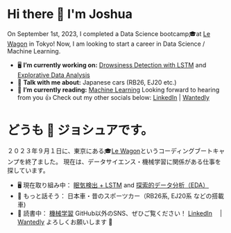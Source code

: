 # **Hi there 👋 I'm Joshua**
On September 1st, 2023, I completed a Data Science bootcamp🎓at [Le Wagon](https://www.lewagon.com/data-science-course) in Tokyo!
Now, I am looking to start a career in Data Science / Machine Learning.
- 🖥️ **I’m currently working on:** [Drowsiness Detection with LSTM](https://github.com/ChrisBell193/Siesta_Sentry) and [Explorative Data Analysis](https://github.com/Joshua-Higgins-jp/Auction_Hunters_EDA)
- 💬 **Talk with me about:** Japanese cars (RB26, EJ20 etc.)
- 📗 **I’m currently reading:** [Machine Learning](https://www.oreilly.com/library/view/hands-on-machine-learning/9781098125967/)
Looking forward to hearing from you 👍 Check out my other socials below: 
[LinkedIn](https://www.linkedin.com/in/joshua-higgins-jp/)   |   [Wantedly](https://www.wantedly.com/id/joshua_higgins)

###

# どうも 👋 ジョシュアです。
２０２３年９月１日に、東京にある🎓[Le Wagon](https://www.lewagon.com/data-science-course)というコーディングブートキャンプを終了ました。
現在は、データサイエンス・機械学習に関係がある仕事を探しています。
- 🖥️ 現在取り組み中： [眠気検出 + LSTM](https://github.com/ChrisBell193/Siesta_Sentry) and [探索的データ分析（EDA）](https://github.com/Joshua-Higgins-jp/Auction_Hunters_EDA)
- 💬 もっと話そう： 日本車・昔のスポーツカー（RB26系, EJ20系 などの搭載車)
- 📗 読書中： [機械学習](https://www.oreilly.com/library/view/hands-on-machine-learning/9781098125967/)
GitHub以外のSNS、ぜひご覧ください！
[LinkedIn](https://www.linkedin.com/in/joshua-higgins-jp/) 　|　[Wantedly](https://www.wantedly.com/id/joshua_higgins)
よろしくお願いします 🤝
